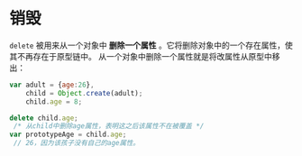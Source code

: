 # 销毁

`delete` 被用来从一个对象中 **删除一个属性** 。它将删除对象中的一个存在属性，使其不再存在于原型链中。
从一个对象中删除一个属性就是将改属性从原型中移出：
```js
var adult = {age:26},
    child = Object.create(adult);
    child.age = 8;

delete child.age;
 /* 从child中删除age属性，表明这之后该属性不在被覆盖 */
var prototypeAge = child.age;
 // 26，因为该孩子没有自己的age属性。
```
